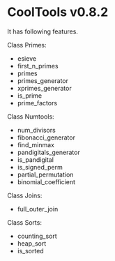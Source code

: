 CoolTools v0.8.2
=========

It has following features.

Class Primes:
- esieve
- first_n_primes
- primes
- primes_generator
- xprimes_generator
- is_prime
- prime_factors

Class Numtools:
- num_divisors
- fibonacci_generator
- find_minmax
- pandigitals_generator
- is_pandigital
- is_signed_perm
- partial_permutation
- binomial_coefficient

Class Joins:
- full_outer_join

Class Sorts:
- counting_sort
- heap_sort
- is_sorted